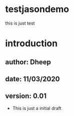 # testjasondemo
this is just test

# introduction

## author: Dheep 
## date: 11/03/2020
## version: 0.01
 - This is just a initial draft


